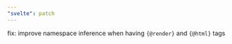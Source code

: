 ```yaml
---
"svelte": patch
---
```


fix: improve namespace inference when having `{@render}` and `{@html}` tags

